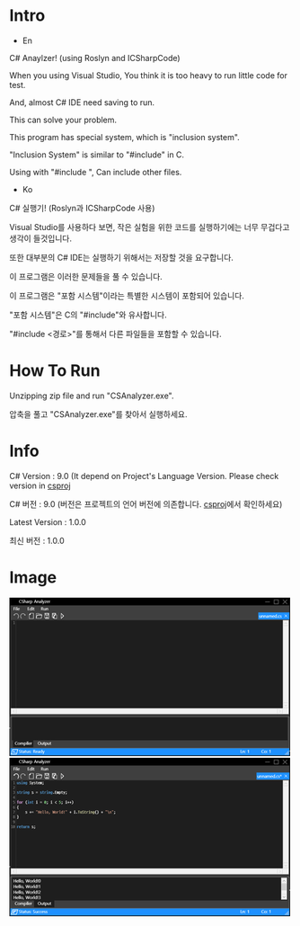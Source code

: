 # Intro

* En

C# Anaylzer! (using Roslyn and ICSharpCode)

When you using Visual Studio, You think it is too heavy to run little code for test.

And, almost C# IDE need saving to run.

This can solve your problem.

This program has special system, which is "inclusion system".

"Inclusion System" is similar to "#include" in C.

Using with "#include <path>", Can include other files.

* Ko
  
C# 실행기! (Roslyn과 ICSharpCode 사용)
  
Visual Studio를 사용하다 보면, 작은 실험을 위한 코드를 실행하기에는 너무 무겁다고 생각이 들것입니다.
  
또한 대부분의 C# IDE는 실행하기 위해서는 저장할 것을 요구합니다.
  
이 프로그램은 이러한 문제들을 풀 수 있습니다.
  
이 프로그램은 "포함 시스템"이라는 특별한 시스템이 포함되어 있습니다.
  
"포함 시스템"은 C의 "#include"와 유사합니다.
  
"#include <경로>"를 통해서 다른 파일들을 포함할 수 있습니다.
  
# How To Run

Unzipping zip file and run "CSAnalyzer.exe".
  
압축을 풀고 "CSAnalyzer.exe"를 찾아서 실행하세요.

# Info

C# Version : 9.0 (It depend on Project's Language Version. Please check version in [csproj](https://github.com/Lukince/CSharp-Analyzer/blob/master/CSAnalyzer/CSAnalyzer.csproj)
  
C# 버전 : 9.0 (버전은 프로젝트의 언어 버전에 의존합니다. [csproj](https://github.com/Lukince/CSharp-Analyzer/blob/master/CSAnalyzer/CSAnalyzer.csproj)에서 확인하세요)

Latest Version : 1.0.0
  
최신 버전 : 1.0.0

# Image

![Image1](/Images/ProgramImage.png)
![Image2](/Images/SyntaxImage.png)
